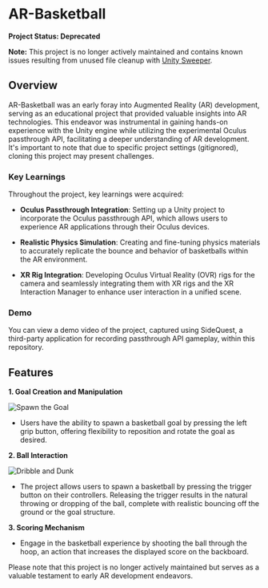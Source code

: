 # AR-Basketball

**Project Status: Deprecated**

**Note:** This project is no longer actively maintained and contains known issues resulting from unused file cleanup with [Unity Sweeper](https://github.com/NotionTheory/unity-sweeper/tree/main).

## Overview

AR-Basketball was an early foray into Augmented Reality (AR) development, serving as an educational project that provided valuable insights into AR technologies. This endeavor was instrumental in gaining hands-on experience with the Unity engine while utilizing the experimental Oculus passthrough API, facilitating a deeper understanding of AR development. It's important to note that due to specific project settings (gitignored), cloning this project may present challenges.

### Key Learnings

Throughout the project, key learnings were acquired:

- **Oculus Passthrough Integration**: Setting up a Unity project to incorporate the Oculus passthrough API, which allows users to experience AR applications through their Oculus devices.

- **Realistic Physics Simulation**: Creating and fine-tuning physics materials to accurately replicate the bounce and behavior of basketballs within the AR environment.

- **XR Rig Integration**: Developing Oculus Virtual Reality (OVR) rigs for the camera and seamlessly integrating them with XR rigs and the XR Interaction Manager to enhance user interaction in a unified scene.

### Demo

You can view a demo video of the project, captured using SideQuest, a third-party application for recording passthrough API gameplay, within this repository.

## Features

**1. Goal Creation and Manipulation**

![Spawn the Goal](https://i.imgur.com/j0NQXzE.gif)

- Users have the ability to spawn a basketball goal by pressing the left grip button, offering flexibility to reposition and rotate the goal as desired.

**2. Ball Interaction**

![Dribble and Dunk](https://i.imgur.com/WEcfy9m.gif)

- The project allows users to spawn a basketball by pressing the trigger button on their controllers. Releasing the trigger results in the natural throwing or dropping of the ball, complete with realistic bouncing off the ground or the goal structure.

**3. Scoring Mechanism**

- Engage in the basketball experience by shooting the ball through the hoop, an action that increases the displayed score on the backboard.

Please note that this project is no longer actively maintained but serves as a valuable testament to early AR development endeavors.